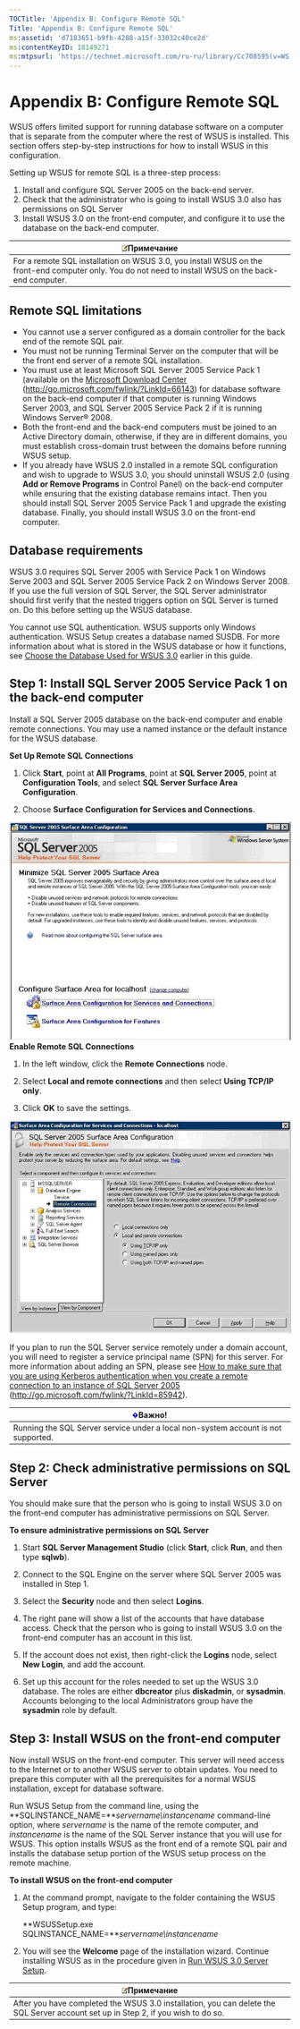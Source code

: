 ```yaml
---
TOCTitle: 'Appendix B: Configure Remote SQL'
Title: 'Appendix B: Configure Remote SQL'
ms:assetid: 'd7183651-b9fb-4288-a15f-33032c40ce2d'
ms:contentKeyID: 18149271
ms:mtpsurl: 'https://technet.microsoft.com/ru-ru/library/Cc708595(v=WS.10)'
---
```


Appendix B: Configure Remote SQL
================================

WSUS offers limited support for running database software on a computer that is separate from the computer where the rest of WSUS is installed. This section offers step-by-step instructions for how to install WSUS in this configuration.

Setting up WSUS for remote SQL is a three-step process:

1.  Install and configure SQL Server 2005 on the back-end server.
2.  Check that the administrator who is going to install WSUS 3.0 also has permissions on SQL Server
3.  Install WSUS 3.0 on the front-end computer, and configure it to use the database on the back-end computer.

| ![](images/Cc708595.note(WS.10).gif)Примечание                                                                           |
|-------------------------------------------------------------------------------------------------------------------------------------------------------|
| For a remote SQL installation on WSUS 3.0, you install WSUS on the front-end computer only. You do not need to install WSUS on the back-end computer. |

Remote SQL limitations
----------------------

-   You cannot use a server configured as a domain controller for the back end of the remote SQL pair.
-   You must not be running Terminal Server on the computer that will be the front end server of a remote SQL installation.
-   You must use at least Microsoft SQL Server 2005 Service Pack 1 (available on the [Microsoft Download Center](http://go.microsoft.com/fwlink/?linkid=66143) (http://go.microsoft.com/fwlink/?LinkId=66143) for database software on the back-end computer if that computer is running Windows Server 2003, and SQL Server 2005 Service Pack 2 if it is running Windows Server® 2008.
-   Both the front-end and the back-end computers must be joined to an Active Directory domain, otherwise, if they are in different domains, you must establish cross-domain trust between the domains before running WSUS setup.
-   If you already have WSUS 2.0 installed in a remote SQL configuration and wish to upgrade to WSUS 3.0, you should uninstall WSUS 2.0 (using **Add or Remove Programs** in Control Panel) on the back-end computer while ensuring that the existing database remains intact. Then you should install SQL Server 2005 Service Pack 1 and upgrade the existing database. Finally, you should install WSUS 3.0 on the front-end computer.

Database requirements
---------------------

WSUS 3.0 requires SQL Server 2005 with Service Pack 1 on Windows Serve 2003 and SQL Server 2005 Service Pack 2 on Windows Server 2008. If you use the full version of SQL Server, the SQL Server administrator should first verify that the nested triggers option on SQL Server is turned on. Do this before setting up the WSUS database.

You cannot use SQL authentication. WSUS supports only Windows authentication. WSUS Setup creates a database named SUSDB. For more information about what is stored in the WSUS database or how it functions, see [Choose the Database Used for WSUS 3.0](https://technet.microsoft.com/6f51cae4-4b1e-4a4b-81ef-cc92dd3644fd) earlier in this guide.

Step 1: Install SQL Server 2005 Service Pack 1 on the back-end computer
-----------------------------------------------------------------------

Install a SQL Server 2005 database on the back-end computer and enable remote connections. You may use a named instance or the default instance for the WSUS database.

**Set Up Remote SQL Connections**
1.  Click **Start**, point at **All Programs**, point at **SQL Server 2005**, point at **Configuration Tools**, and select **SQL Server Surface Area Configuration**.

2.  Choose **Surface Configuration for Services and Connections**.

![](images/Cc708595.942b1598-3235-48ad-af0d-362ccac97584(WS.10).gif) **Enable Remote SQL Connections**
1.  In the left window, click the **Remote Connections** node.

2.  Select **Local and remote connections** and then select **Using TCP/IP only**.

3.  Click **OK** to save the settings.

![](images/Cc708595.3b2cd04b-ab76-4b25-92d5-c96492f471c8(WS.10).gif)

If you plan to run the SQL Server service remotely under a domain account, you will need to register a service principal name (SPN) for this server. For more information about adding an SPN, please see [How to make sure that you are using Kerberos authentication when you create a remote connection to an instance of SQL Server 2005](http://go.microsoft.com/fwlink/?linkid=85942) (http://go.microsoft.com/fwlink/?LinkId=85942).

| ![](images/Cc708595.Important(WS.10).gif)Важно!      |
|-----------------------------------------------------------------------------------|
| Running the SQL Server service under a local non-system account is not supported. |

Step 2: Check administrative permissions on SQL Server
------------------------------------------------------

You should make sure that the person who is going to install WSUS 3.0 on the front-end computer has administrative permissions on SQL Server.

**To ensure administrative permissions on SQL Server**
1.  Start **SQL Server Management Studio** (click **Start**, click **Run**, and then type **sqlwb**).

2.  Connect to the SQL Engine on the server where SQL Server 2005 was installed in Step 1.

3.  Select the **Security** node and then select **Logins**.

4.  The right pane will show a list of the accounts that have database access. Check that the person who is going to install WSUS 3.0 on the front-end computer has an account in this list.

5.  If the account does not exist, then right-click the **Logins** node, select **New Login**, and add the account.

6.  Set up this account for the roles needed to set up the WSUS 3.0 database. The roles are either **dbcreator** plus **diskadmin**, or **sysadmin**. Accounts belonging to the local Administrators group have the **sysadmin** role by default.

Step 3: Install WSUS on the front-end computer
----------------------------------------------

Now install WSUS on the front-end computer. This server will need access to the Internet or to another WSUS server to obtain updates. You need to prepare this computer with all the prerequisites for a normal WSUS installation, except for database software.

Run WSUS Setup from the command line, using the **SQLINSTANCE\_NAME=***servername\\instancename* command-line option, where *servername* is the name of the remote computer, and *instancename* is the name of the SQL Server instance that you will use for WSUS. This option installs WSUS as the front end of a remote SQL pair and installs the database setup portion of the WSUS setup process on the remote machine.

**To install WSUS on the front-end computer**
1.  At the command prompt, navigate to the folder containing the WSUS Setup program, and type:

    **WSUSSetup.exe SQLINSTANCE\_NAME=***servername\\instancename*

2.  You will see the **Welcome** page of the installation wizard. Continue installing WSUS as in the procedure given in [Run WSUS 3.0 Server Setup](https://technet.microsoft.com/0562aa65-72ce-4d86-b1cb-dbee34c51de3).

| ![](images/Cc708595.note(WS.10).gif)Примечание                                                       |
|-----------------------------------------------------------------------------------------------------------------------------------|
| After you have completed the WSUS 3.0 installation, you can delete the SQL Server account set up in Step 2, if you wish to do so. |
